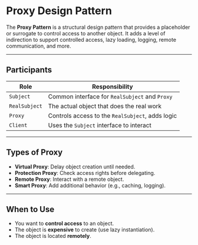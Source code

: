 # Proxy Design Pattern

The **Proxy Pattern** is a structural design pattern that provides a placeholder or surrogate to control access to another object. It adds a level of indirection to support controlled access, lazy loading, logging, remote communication, and more.

---

## Participants

| Role          | Responsibility |
|---------------|----------------|
| `Subject`     | Common interface for `RealSubject` and `Proxy` |
| `RealSubject` | The actual object that does the real work |
| `Proxy`       | Controls access to the `RealSubject`, adds logic |
| `Client`      | Uses the `Subject` interface to interact |

---

## Types of Proxy

- **Virtual Proxy**: Delay object creation until needed.
- **Protection Proxy**: Check access rights before delegating.
- **Remote Proxy**: Interact with a remote object.
- **Smart Proxy**: Add additional behavior (e.g., caching, logging).

---

##  When to Use

- You want to **control access** to an object.
- The object is **expensive** to create (use lazy instantiation).
- The object is located **remotely**.
